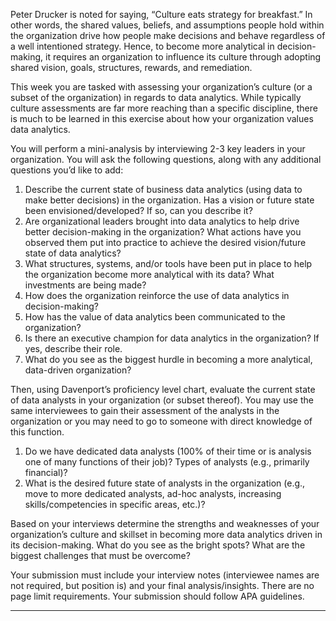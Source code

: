 Peter Drucker is noted for saying, “Culture eats strategy for breakfast.” In other words, the shared values, beliefs, and assumptions people hold within the organization drive how people make decisions and behave regardless of a well intentioned strategy. Hence, to become more analytical in decision-making, it requires an organization to influence its culture through adopting shared vision, goals, structures, rewards, and remediation.

This week you are tasked with assessing your organization’s culture (or a subset of the organization) in regards to data analytics. While typically culture assessments are far more reaching than a specific discipline, there is much to be learned in this exercise about how your organization values data analytics.

You will perform a mini-analysis by interviewing 2-3 key leaders in your organization. You will ask the following questions, along with any additional questions you’d like to add:

1. Describe the current state of business data analytics (using data to make better decisions) in the organization. Has a vision or future state been envisioned/developed? If so, can you describe it?
2. Are organizational leaders brought into data analytics to help drive better decision-making in the organization? What actions have you observed them put into practice to achieve the desired vision/future state of data analytics?
3. What structures, systems, and/or tools have been put in place to help the organization become more analytical with its data? What investments are being made?
4. How does the organization reinforce the use of data analytics in decision-making?
5. How has the value of data analytics been communicated to the organization?
6. Is there an executive champion for data analytics in the organization? If yes, describe their role.
7. What do you see as the biggest hurdle in becoming a more analytical, data-driven organization?

Then, using Davenport’s proficiency level chart, evaluate the current state of data analysts in your organization (or subset thereof). You may use the same interviewees to gain their assessment of the analysts in the organization or you may need to go to someone with direct knowledge of this function.

1. Do we have dedicated data analysts (100% of their time or is analysis one of many functions of their job)? Types of analysts (e.g., primarily financial)?
2. What is the desired future state of analysts in the organization (e.g., move to more dedicated analysts, ad-hoc analysts, increasing skills/competencies in specific areas, etc.)? 

Based on your interviews determine the strengths and weaknesses of your organization’s culture and skillset in becoming more data analytics driven in its decision-making. What do you see as the bright spots? What are the biggest challenges that must be overcome?

Your submission must include your interview notes (interviewee names are not required, but position is) and your final analysis/insights. There are no page limit requirements. Your submission should follow APA guidelines.

 ---